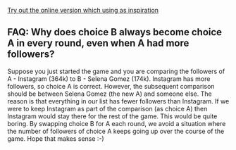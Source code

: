 [Try out the online version which using as inspiration](http://www.higherlowergame.com/)

## FAQ: Why does choice B always become choice A in every round, even when A had more followers? 

Suppose you just started the game and you are comparing the followers of A - Instagram (364k) to B - Selena Gomez (174k). Instagram has more followers, so choice A is correct. However, the subsequent comparison should be between Selena Gomez (the new A) and someone else. The reason is that everything in our list has fewer followers than Instagram. If we were to keep Instagram as part of the comparison (as choice A) then Instagram would stay there for the rest of the game. This would be quite boring. By swapping choice B for A each round, we avoid a situation where the number of followers of choice A keeps going up over the course of the game. Hope that makes sense :-)